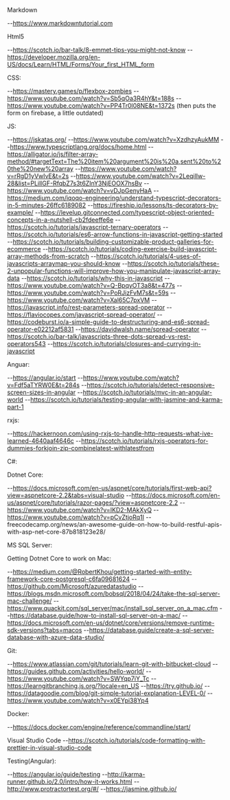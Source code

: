 Markdown

--https://www.markdowntutorial.com

Html5

--https://scotch.io/bar-talk/8-emmet-tips-you-might-not-know
--https://developer.mozilla.org/en-US/docs/Learn/HTML/Forms/Your_first_HTML_form

CSS:

--https://mastery.games/p/flexbox-zombies
--https://www.youtube.com/watch?v=Sb5qOa3R4hY&t=188s
--https://www.youtube.com/watch?v=PP4Tr0l08NE&t=1372s (then puts the form on firebase, a little outdated)

JS:

--https://jskatas.org/
--https://www.youtube.com/watch?v=XzdhzyAukMM
--https://www.typescriptlang.org/docs/home.html
--https://alligator.io/js/filter-array-method/#targetText=The%20item%20argument%20is%20a,sent%20to%20the%20new%20array
--https://www.youtube.com/watch?v=rRgD1yVwIvE&t=2s
--https://www.youtube.com/watch?v=2LeqilIw-28&list=PLillGF-RfqbZ7s3t6ZInY3NjEOOX7hsBv
--https://www.youtube.com/watch?v=vDJpGenyHaA
--https://medium.com/iqoqo-engineering/understand-typescript-decorators-in-5-minutes-26ffc6189082
--https://fireship.io/lessons/ts-decorators-by-example/
--https://levelup.gitconnected.com/typescript-object-oriented-concepts-in-a-nutshell-cb2fdeeffe6e
--https://scotch.io/tutorials/javascript-ternary-operators
--https://scotch.io/tutorials/es6-arrow-functions-in-javascript-getting-started
--https://scotch.io/tutorials/building-customizable-product-galleries-for-ecommerce
--https://scotch.io/tutorials/coding-exercise-build-javascript-array-methods-from-scratch
--https://scotch.io/tutorials/4-uses-of-javascripts-arraymap-you-should-know
--https://scotch.io/tutorials/these-2-unpopular-functions-will-improve-how-you-manipulate-javascript-array-data
--https://scotch.io/tutorials/why-this-in-javascript
--https://www.youtube.com/watch?v=Q-BpqyOT3a8&t=477s
--https://www.youtube.com/watch?v=PoRJizFvM7s&t=59s
--https://www.youtube.com/watch?v=Xal65C7pxVM
--https://javascript.info/rest-parameters-spread-operator
--https://flaviocopes.com/javascript-spread-operator/
--https://codeburst.io/a-simple-guide-to-destructuring-and-es6-spread-operator-e02212af5831
--https://davidwalsh.name/spread-operator
--https://scotch.io/bar-talk/javascripts-three-dots-spread-vs-rest-operators543
--https://scotch.io/tutorials/closures-and-currying-in-javascript

Anguar:

--https://angular.io/start
--https://www.youtube.com/watch?v=Fdf5aTYRW0E&t=284s
--https://scotch.io/tutorials/detect-responsive-screen-sizes-in-angular
--https://scotch.io/tutorials/mvc-in-an-angular-world
--https://scotch.io/tutorials/testing-angular-with-jasmine-and-karma-part-1

rxjs:

--https://hackernoon.com/using-rxjs-to-handle-http-requests-what-ive-learned-4640aaf4646c
--https://scotch.io/tutorials/rxjs-operators-for-dummies-forkjoin-zip-combinelatest-withlatestfrom

C#:

Dotnet Core:

--https://docs.microsoft.com/en-us/aspnet/core/tutorials/first-web-api?view=aspnetcore-2.2&tabs=visual-studio
--https://docs.microsoft.com/en-us/aspnet/core/tutorials/razor-pages/?view=aspnetcore-2.2
--https://www.youtube.com/watch?v=IKD2-MAkXyQ
--https://www.youtube.com/watch?v=pCvZtjoRq1I
--freecodecamp.org/news/an-awesome-guide-on-how-to-build-restful-apis-with-asp-net-core-87b818123e28/

MS SQL Server:

Getting Dotnet Core to work on Mac:

--https://medium.com/@RobertKhou/getting-started-with-entity-framework-core-postgresql-c6fa09681624
--https://github.com/Microsoft/azuredatastudio
--https://blogs.msdn.microsoft.com/bobsql/2018/04/24/take-the-sql-server-mac-challenge/
--https://www.quackit.com/sql_server/mac/install_sql_server_on_a_mac.cfm
--https://database.guide/how-to-install-sql-server-on-a-mac/
--https://docs.microsoft.com/en-us/dotnet/core/versions/remove-runtime-sdk-versions?tabs=macos
--https://database.guide/create-a-sql-server-database-with-azure-data-studio/

Git:

--https://www.atlassian.com/git/tutorials/learn-git-with-bitbucket-cloud
--https://guides.github.com/activities/hello-world/
--https://www.youtube.com/watch?v=SWYqp7iY_Tc
--https://learngitbranching.js.org/?locale=en_US
--https://try.github.io/
--https://datagoodie.com/blog/git-simple-tutorial-explanation-LEVEL-0/
--https://www.youtube.com/watch?v=x0EYpi38Yp4

Docker:

--https://docs.docker.com/engine/reference/commandline/start/

Visual Studio Code
--https://scotch.io/tutorials/code-formatting-with-prettier-in-visual-studio-code

Testing(Angular):

--https://angular.io/guide/testing
--http://karma-runner.github.io/2.0/intro/how-it-works.html
--http://www.protractortest.org/#/
--https://jasmine.github.io/
